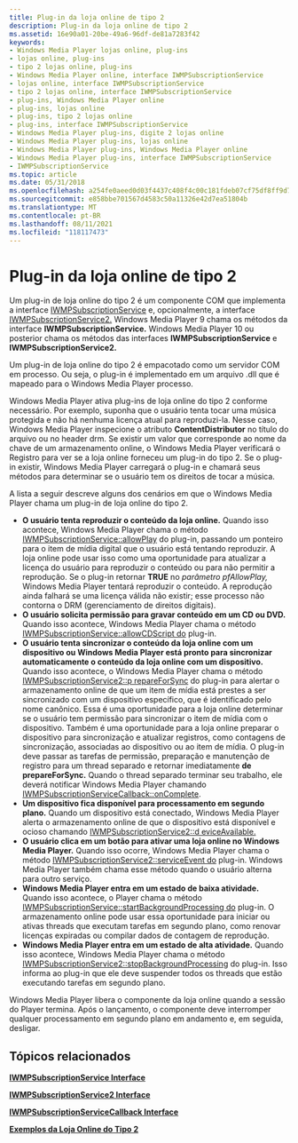 ```yaml
---
title: Plug-in da loja online de tipo 2
description: Plug-in da loja online de tipo 2
ms.assetid: 16e90a01-20be-49a6-96df-de81a7283f42
keywords:
- Windows Media Player lojas online, plug-ins
- lojas online, plug-ins
- tipo 2 lojas online, plug-ins
- Windows Media Player online, interface IWMPSubscriptionService
- lojas online, interface IWMPSubscriptionService
- tipo 2 lojas online, interface IWMPSubscriptionService
- plug-ins, Windows Media Player online
- plug-ins, lojas online
- plug-ins, tipo 2 lojas online
- plug-ins, interface IWMPSubscriptionService
- Windows Media Player plug-ins, digite 2 lojas online
- Windows Media Player plug-ins, lojas online
- Windows Media Player plug-ins, Windows Media Player online
- Windows Media Player plug-ins, interface IWMPSubscriptionService
- IWMPSubscriptionService
ms.topic: article
ms.date: 05/31/2018
ms.openlocfilehash: a254fe0aeed0d03f4437c408f4c00c181fdeb07cf75df8ff9d7a1139ea284150
ms.sourcegitcommit: e858bbe701567d4583c50a11326e42d7ea51804b
ms.translationtype: MT
ms.contentlocale: pt-BR
ms.lasthandoff: 08/11/2021
ms.locfileid: "118117473"
---
```

# <a name="type-2-online-store-plug-in"></a>Plug-in da loja online de tipo 2

Um plug-in de loja online do tipo 2 é um componente COM que implementa a interface [IWMPSubscriptionService](/previous-versions/windows/desktop/api/subscriptionservices/nn-subscriptionservices-iwmpsubscriptionservice) e, opcionalmente, a interface [IWMPSubscriptionService2.](/previous-versions/windows/desktop/api/subscriptionservices/nn-subscriptionservices-iwmpsubscriptionservice2) Windows Media Player 9 chama os métodos da interface **IWMPSubscriptionService.** Windows Media Player 10 ou posterior chama os métodos das interfaces **IWMPSubscriptionService** e **IWMPSubscriptionService2.**

Um plug-in de loja online do tipo 2 é empacotado como um servidor COM em processo. Ou seja, o plug-in é implementado em um arquivo .dll que é mapeado para o Windows Media Player processo.

Windows Media Player ativa plug-ins de loja online do tipo 2 conforme necessário. Por exemplo, suponha que o usuário tenta tocar uma música protegida e não há nenhuma licença atual para reproduzi-la. Nesse caso, Windows Media Player inspecione o atributo **ContentDistributor** no título do arquivo ou no header drm. Se existir um valor que corresponde ao nome da chave de um armazenamento online, o Windows Media Player verificará o Registro para ver se a loja online forneceu um plug-in do tipo 2. Se o plug-in existir, Windows Media Player carregará o plug-in e chamará seus métodos para determinar se o usuário tem os direitos de tocar a música.

A lista a seguir descreve alguns dos cenários em que o Windows Media Player chama um plug-in de loja online do tipo 2.

-   **O usuário tenta reproduzir o conteúdo da loja online.** Quando isso acontece, Windows Media Player chama o método [IWMPSubscriptionService::allowPlay](/previous-versions/windows/desktop/api/subscriptionservices/nf-subscriptionservices-iwmpsubscriptionservice-allowplay) do plug-in, passando um ponteiro para o item de mídia digital que o usuário está tentando reproduzir. A loja online pode usar isso como uma oportunidade para atualizar a licença do usuário para reproduzir o conteúdo ou para não permitir a reprodução. Se o plug-in retornar **TRUE** no *parâmetro pfAllowPlay,* Windows Media Player tentará reproduzir o conteúdo. A reprodução ainda falhará se uma licença válida não existir; esse processo não contorna o DRM (gerenciamento de direitos digitais).
-   **O usuário solicita permissão para gravar conteúdo em um CD ou DVD.** Quando isso acontece, Windows Media Player chama o método [IWMPSubscriptionService::allowCDScript do](/previous-versions/windows/desktop/api/subscriptionservices/nf-subscriptionservices-iwmpsubscriptionservice-allowcdburn) plug-in.
-   **O usuário tenta sincronizar o conteúdo da loja online com um dispositivo ou Windows Media Player está pronto para sincronizar automaticamente o conteúdo da loja online com um dispositivo.** Quando isso acontece, o Windows Media Player chama o método [IWMPSubscriptionService2::p repareForSync](/previous-versions/windows/desktop/api/subscriptionservices/nf-subscriptionservices-iwmpsubscriptionservice2-prepareforsync) do plug-in para alertar o armazenamento online de que um item de mídia está prestes a ser sincronizado com um dispositivo específico, que é identificado pelo nome canônico. Essa é uma oportunidade para a loja online determinar se o usuário tem permissão para sincronizar o item de mídia com o dispositivo. Também é uma oportunidade para a loja online preparar o dispositivo para sincronização e atualizar registros, como contagens de sincronização, associadas ao dispositivo ou ao item de mídia. O plug-in deve passar as tarefas de permissão, preparação e manutenção de registro para um thread separado e retornar imediatamente **de prepareForSync.** Quando o thread separado terminar seu trabalho, ele deverá notificar Windows Media Player chamando [IWMPSubscriptionServiceCallback::onComplete](/previous-versions/windows/desktop/api/subscriptionservices/nf-subscriptionservices-iwmpsubscriptionservicecallback-oncomplete).
-   **Um dispositivo fica disponível para processamento em segundo plano.** Quando um dispositivo está conectado, Windows Media Player alerta o armazenamento online de que o dispositivo está disponível e ocioso chamando [IWMPSubscriptionService2::d eviceAvailable.](/previous-versions/windows/desktop/api/subscriptionservices/nf-subscriptionservices-iwmpsubscriptionservice2-deviceavailable)
-   **O usuário clica em um botão para ativar uma loja online no Windows Media Player.** Quando isso ocorre, Windows Media Player chama o método [IWMPSubscriptionService2::serviceEvent do](/previous-versions/windows/desktop/api/subscriptionservices/nf-subscriptionservices-iwmpsubscriptionservice2-serviceevent) plug-in. Windows Media Player também chama esse método quando o usuário alterna para outro serviço.
-   **Windows Media Player entra em um estado de baixa atividade.** Quando isso acontece, o Player chama o método [IWMPSubscriptionService::startBackgroundProcessing do](/previous-versions/windows/desktop/api/subscriptionservices/nf-subscriptionservices-iwmpsubscriptionservice-startbackgroundprocessing) plug-in. O armazenamento online pode usar essa oportunidade para iniciar ou ativas threads que executam tarefas em segundo plano, como renovar licenças expiradas ou compilar dados de contagem de reprodução.
-   **Windows Media Player entra em um estado de alta atividade.** Quando isso acontece, Windows Media Player chama o método [IWMPSubscriptionService2::stopBackgroundProcessing](/previous-versions/windows/desktop/api/subscriptionservices/nf-subscriptionservices-iwmpsubscriptionservice2-stopbackgroundprocessing) do plug-in. Isso informa ao plug-in que ele deve suspender todos os threads que estão executando tarefas em segundo plano.

Windows Media Player libera o componente da loja online quando a sessão do Player termina. Após o lançamento, o componente deve interromper qualquer processamento em segundo plano em andamento e, em seguida, desligar.

## <a name="related-topics"></a>Tópicos relacionados

<dl> <dt>

[**IWMPSubscriptionService Interface**](/previous-versions/windows/desktop/api/subscriptionservices/nn-subscriptionservices-iwmpsubscriptionservice)
</dt> <dt>

[**IWMPSubscriptionService2 Interface**](/previous-versions/windows/desktop/api/subscriptionservices/nn-subscriptionservices-iwmpsubscriptionservice2)
</dt> <dt>

[**IWMPSubscriptionServiceCallback Interface**](/previous-versions/windows/desktop/api/subscriptionservices/nn-subscriptionservices-iwmpsubscriptionservicecallback)
</dt> <dt>

[**Exemplos da Loja Online do Tipo 2**](type-2-online-store-samples.md)
</dt> </dl>

 

 





